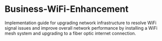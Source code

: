 # Business-WiFi-Enhancement
Implementation guide for upgrading network infrastructure to resolve WiFi signal issues and improve overall network performance by installing a WiFi mesh system and upgrading to a fiber optic internet connection.
